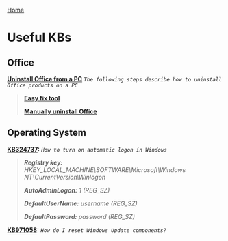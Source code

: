 [Home](/)
# Useful KBs

## Office

**[Uninstall Office from a PC](https://support.office.com/en-us/article/uninstall-office-from-a-pc-9dd49b83-264a-477a-8fcc-2fdf5dbf61d8)** *`The following steps describe how to uninstall Office products on a PC`*
> **[Easy fix tool](https://aka.ms/diag_officeuninstall)**
>
> **[Manually uninstall Office](https://support.office.com/en-us/article/manually-uninstall-office-4e2904ea-25c8-4544-99ee-17696bb3027b)**

## Operating System

**[KB324737](https://support.microsoft.com/en-us/help/324737/how-to-turn-on-automatic-logon-in-windows):** *`How to turn on automatic logon in Windows`*
> **_Registry key:_** *HKEY_LOCAL_MACHINE\SOFTWARE\Microsoft\Windows NT\CurrentVersion\Winlogon*
>
> **_AutoAdminLogon:_** *1 (REG_SZ)*
>
> **_DefaultUserName:_** *username (REG_SZ)*
>
> **_DefaultPassword:_** *password (REG_SZ)*

**[KB971058](https://support.microsoft.com/en-us/help/971058/how-do-i-reset-windows-update-components):** *`How do I reset Windows Update components?`*

